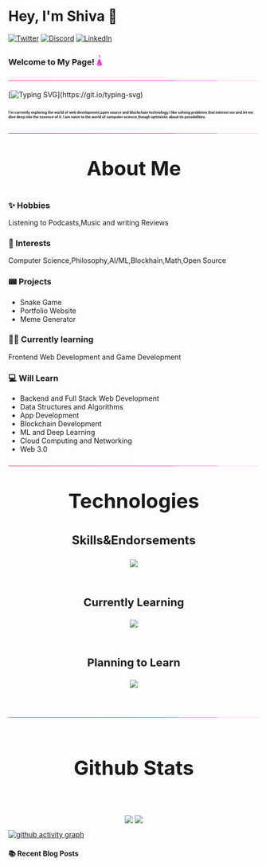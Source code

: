 <link rel="stylesheet" type="text/css" href="style.css">

# Hey, I'm **Shiva** 👋


[![Twitter](https://skillicons.dev/icons?i=twitter)](https://twitter.com/Galactron71)
[![Discord](https://skillicons.dev/icons?i=discord)](https://discord.com/users/791137267535970324)
[![LinkedIn](https://skillicons.dev/icons?i=linkedin)](https://www.linkedin.com/in/shiva-seth-958114233/)


### **Welcome to My Page!** <img src="assets/flame.gif" style="position: relative;top:2.4px;" width="12" height="22">
![border-seperator](assets/borderseparator.gif)

[![Typing SVG](https://readme-typing-svg.demolab.com?font=Fira+Code&size=35&duration=2000&pause=1000&color=2AE8F7&center=true&vCenter=true&width=900&height=80&lines=A+Tech+and+Philosophy+Enthusiast!)](https://git.io/typing-svg)

### <p style="font-size:7px;">I'm currently exploring the world of web development,open source and blockchain technology.I like solving problems that interest me and let me dive deep into the essence of it. I am naive to the world of computer science,though optimistic about its possibilities.</p>

![border-seperator](assets/borderseparator.gif)

## <div align="center"><p style="text-align:center; font-size:40px; font-weight:400px">**About Me**</p></div>


### **✨ Hobbies**
   Listening to Podcasts,Music and writing Reviews

### **💖 Interests**
Computer Science,Philosophy,AI/ML,Blockhain,Math,Open Source


### **📟 Projects**
* Snake Game
* Portfolio Website
* Meme Generator


### **👨‍💻️ Currently learning**
  Frontend Web Development and Game Development


### **💻 Will Learn**
* Backend and Full Stack Web Development
* Data Structures and Algorithms
* App Development
* Blockchain Development
* ML and Deep Learning
* Cloud Computing and Networking
* Web 3.0

![bd](assets/borderseparator.gif)

## <div align="center"><p style="text-align:center; font-size:40px; font-weight:400px;">**Technologies**</p></div>


### <div align="center"><p align="center"><p style="text-align : center; font-weight:200px; font-size:24px;">**Skills&Endorsements**</p></p></div>
<p align="center">
  <a href="https://skillicons.dev">
    <img src="https://skillicons.dev/icons?i=c,js,react,python,java,css,arduino,git,github,vscode,neovim,linux,gcp,tailwind,ps,ae&perline=8" />
  </a>
</p>

![]()
### <div align="center"><p align="center"><p style="text-align : center; font-weight:200px; font-size:22px;">**Currently Learning**</p></p></div>
<p align="center">
  <a href="https://skillicons.dev">
    <img src="https://skillicons.dev/icons?i=unity,nodejs,matlab,docker,bootstrap,wordpress" />
  </a>
</p>

![]()
### <div align="center"><p align="center"><p style="text-align : center; font-weight:200px; font-size:22px;">**Planning to Learn**</p></p></div>
<p align="center">
  <a href="https://skillicons.dev">
    <img src="https://skillicons.dev/icons?i=svelte,vue,blender,firebase,flutter,php,mysql,django,flask,mongodb,electron,kubernetes,graphql,swift,solidity,ruby,rust,nextjs,dart&perline=10" />
  </a>
</p>

![]()

![border](assets/borderseparator.gif)

![]()

## <div align="center"><p style="text-align:center; font-size:40px; font-weight:400px">**Github Stats**</p></div>

![]()


<!-- [![Neutron's GitHub stats](https://github-readme-stats.vercel.app/api?username=Shiva953&theme=aura)]()
[![GitHub Streak](https://streak-stats.demolab.com/?user=Shiva953&theme=dark-smoky)](https://git.io/streak-stats) -->
<p style="display:flex; align=center; justify-content:center; ">
<img src="https://github-readme-stats.vercel.app/api?username=Shiva953&theme=aura" style="margin-right:4px;">
<img src="https://streak-stats.demolab.com/?user=Shiva953&theme=dark-smoky">
</p>

[![github activity graph](https://github-readme-activity-graph.cyclic.app/graph?username=Shiva953&theme=react-dark)](https://github.com/Shiva953/github-readme-activity-graph)
<!-- - 💬 Ask me about ...
- 📫 How to reach me: ...
- 😄 Pronouns: ...
- ⚡ Fun fact: ... -->


#### :books: Recent Blog Posts
  <!-- BLOGPOSTS:START -->
  <!-- BLOGPOSTS:END -->
